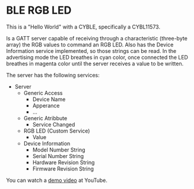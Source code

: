 # BLE RGB LED
This is a "Hello World" with a CYBLE, specifically a CYBL11573.

Is a GATT server capable of receiving through a characteristic (three-byte array) the RGB values to command an RGB LED. Also has the Device Information service implemented, so those strings can be read. In the advertising mode the LED breathes in cyan color, once connected the LED breathes in magenta color until the server receives a value to be written.

The server has the following services:
* Server
  * Generic Access
    * Device Name
    * Apperance
    * ...
  * Generic Atribbute
    * Service Changed
  * RGB LED (Custom Service)
    * Value
  * Device Information
    * Model Number String
    * Serial Number String
    * Hardware Revision String
    * Firmware Revision String

You can watch a [demo video](https://youtu.be/tJKZ75ehog4 "BLE-RGB-LED demo") at YouTube.

